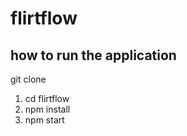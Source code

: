 # flirtflow
## how to run the application
git clone <flirtflow-repository-url>


1. cd flirtflow
2. npm install
3. npm start
